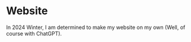 # Website
In 2024 Winter, I am determined to make my website on my own (Well, of course with ChatGPT). 
